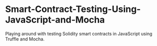 # Smart-Contract-Testing-Using-JavaScript-and-Mocha

Playing around with testing Solidity smart contracts in JavaScript using Truffle and Mocha.
